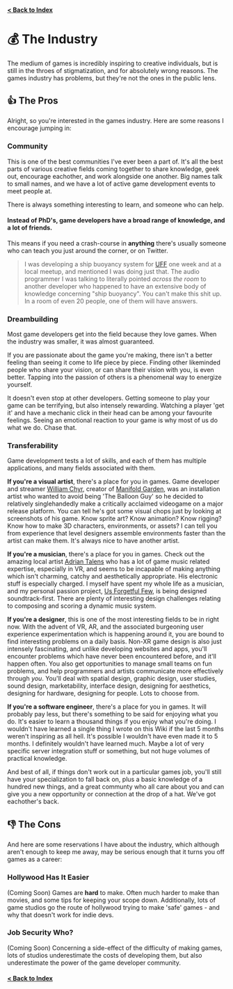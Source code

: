 #### [< Back to Index](readme.md)

# :moneybag: The Industry

The medium of games is incredibly inspiring to creative individuals, but is still in the throes of stigmatization, and for absolutely wrong reasons. The games industry has problems, but they're not the ones in the public lens.

## :thumbsup: The Pros

Alright, so you're interested in the games industry. Here are some reasons I encourage jumping in:

### Community

This is one of the best communities I've ever been a part of. It's all the best parts of various creative fields coming together to share knowledge, geek out, encourage eachother, and work alongside one another. Big names talk to small names, and we have a lot of active game development events to meet people at.

There is always something interesting to learn, and someone who can help. 

#### Instead of PhD's, game developers have a broad range of knowledge, and a lot of friends.

This means if you need a crash-course in **anything** there's usually someone who can teach you just around the corner, or on Twitter.

> I was developing a ship buoyancy system for [UFF](myprojects.md#us-forgetful-few) one week and at a local meetup, and mentioned I was doing just that. The audio programmer I was talking to literally pointed *across the room* to another developer who happened to have an extensive body of knowledge concerning "ship buoyancy". You can't make this shit up. In a room of even 20 people, one of them will have answers.

### Dreambuilding

Most game developers get into the field because they love games. When the industry was smaller, it was almost guaranteed.

If you are passionate about the game you're making, there isn't a better feeling than seeing it come to life piece by piece. Finding other likeminded people who share your vision, or can share their vision with you, is even better. Tapping into the passion of others is a phenomenal way to energize yourself.

It doesn't even stop at other developers. Getting someone to play your game can be terrifying, but also intensely rewarding. Watching a player 'get it' and have a mechanic click in their head can be among your favourite feelings. Seeing an emotional reaction to your game is why most of us do what we do. Chase that.

### Transferability

Game development tests a lot of skills, and each of them has multiple applications, and many fields associated with them.

**If you're a visual artist**, there's a place for you in games. Game developer and streamer [William Chyr](http://williamchyr.com/portfolio/), creator of [Manifold Garden](http://manifold.garden/), was an installation artist who wanted to avoid being 'The Balloon Guy' so he decided to relatively singlehandedly make a critically acclaimed videogame on a major release platform. You can tell he's got some visual chops just by looking at screenshots of his game. Know sprite art? Know animation? Know rigging? Know how to make 3D characters, environments, or assets? I can tell you from experience that level designers assemble environments faster than the artist can make them. It's always nice to have another artist.

**If you're a musician**, there's a place for you in games. Check out the amazing local artist [Adrian Talens](http://adriantalens.com/) who has a lot of game music related expertise, especially in VR, and seems to be incapable of making anything which isn't charming, catchy and aesthetically appropriate. His electronic stuff is especially charged. I myself have spent my whole life as a musician, and my personal passion project, [Us Forgetful Few](myprojects.md#us-forgetful-few), is being designed soundtrack-first. There are plenty of interesting design challenges relating to composing and scoring a dynamic music system.

**If you're a designer**, this is one of the most interesting fields to be in right now. With the advent of VR, AR, and the associated burgeoning user experience experimentation which is happening around it, you are bound to find interesting problems on a daily basis. Non-XR game design is also just intensely fascinating, and unlike developing websites and apps, you'll encounter problems which have never been encountered before, and it'll happen often. You also get opportunities to manage small teams on fun problems, and help programmers and artists communicate more effectively through *you*. You'll deal with spatial design, graphic design, user studies, sound design, marketability, interface design, designing for aesthetics, designing for hardware, designing for people. Lots to choose from.

**If you're a software engineer**, there's a place for you in games. It will probably pay less, but there's something to be said for enjoying what you do. It's easier to learn a thousand things if you enjoy what you're doing. I wouldn't have learned a single thing I wrote on this Wiki if the last 5 months weren't inspiring as all hell. It's possible I wouldn't have even made it to 5 months. I definitely wouldn't have learned much. Maybe a lot of very specific server integration stuff or something, but not huge volumes of practical knowledge.

And best of all, if things don't work out in a particular games job, you'll still have your specialization to fall back on, plus a basic knowledge of a hundred new things, and a great communty who all care about you and can give you a new opportunity or connection at the drop of a hat. We've got eachother's back.

## :thumbsdown: The Cons

And here are some reservations I have about the industry, which although aren't enough to keep me away, may be serious enough that it turns you off games as a career:

### Hollywood Has It Easier

(Coming Soon) Games are **hard** to make. Often much harder to make than movies, and some tips for keeping your scope down. Additionally, lots of game studios go the route of hollywood trying to make 'safe' games - and why that doesn't work for indie devs.

### Job Security Who?

(Coming Soon) Concerning a side-effect of the difficulty of making games, lots of studios underestimate the costs of developing them, but also underestimate the power of the game developer community.

#### [< Back to Index](readme.md)
